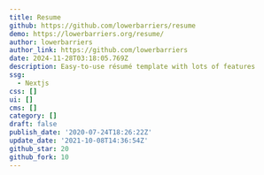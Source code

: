 ```yaml
---
title: Resume
github: https://github.com/lowerbarriers/resume
demo: https://lowerbarriers.org/resume/
author: lowerbarriers
author_link: https://github.com/lowerbarriers
date: 2024-11-28T03:18:05.769Z
description: Easy-to-use résumé template with lots of features
ssg:
  - Nextjs
css: []
ui: []
cms: []
category: []
draft: false
publish_date: '2020-07-24T18:26:22Z'
update_date: '2021-10-08T14:36:54Z'
github_star: 20
github_fork: 10
---
```

